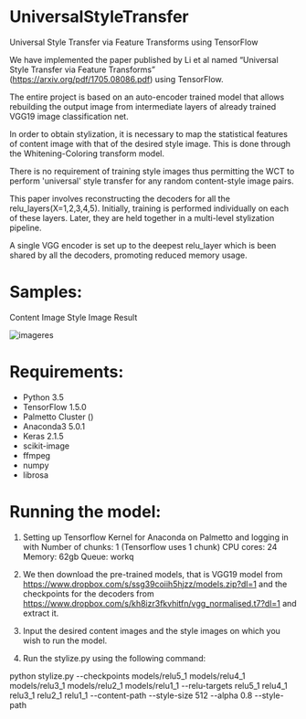 # UniversalStyleTransfer
Universal Style Transfer via Feature Transforms using TensorFlow

We have implemented the paper published by Li et al named “Universal Style Transfer via Feature Transforms” (https://arxiv.org/pdf/1705.08086.pdf) using TensorFlow. 

The entire project is based on an auto-encoder trained model that allows rebuilding the output image from intermediate layers of already trained VGG19 image classification net. 

In order to obtain stylization, it is necessary to map the statistical features of content image with that of the desired style image. This is done through the Whitening-Coloring transform model.

There is no requirement of training style images thus permitting the WCT to perform 'universal' style transfer for any random content-style image pairs.

This paper involves reconstructing the decoders for all the relu_layers(X=1,2,3,4,5). Initially, training is performed individually on each of these layers. Later, they are held together in a multi-level stylization pipeline.

A single VGG encoder is set up to the deepest relu_layer which is been shared by all the decoders, promoting reduced memory usage.


# Samples:

Content Image
Style Image
Result

![imageres](https://clemson.box.com/shared/static/spxeli5sw26z8r8t34ndsi9ccr1twc9n.jpg?raw=true "Title")



# Requirements:

* Python 3.5
* TensorFlow 1.5.0
* Palmetto Cluster ()
* Anaconda3 5.0.1
* Keras 2.1.5
* scikit-image
* ffmpeg
* numpy
* librosa


# Running the model:

1. Setting up Tensorflow Kernel for Anaconda on Palmetto and logging in with 
Number of chunks: 1 (Tensorflow uses 1 chunk)
CPU cores: 24
Memory: 62gb
Queue: workq

2. We then download the pre-trained models, that is VGG19 model from https://www.dropbox.com/s/ssg39coiih5hjzz/models.zip?dl=1 and the checkpoints for the decoders from https://www.dropbox.com/s/kh8izr3fkvhitfn/vgg_normalised.t7?dl=1 and extract it.

3. Input the desired content images and the style images on which you wish to run the model.

4. Run the stylize.py using the following command:
 
python stylize.py --checkpoints models/relu5_1 models/relu4_1 models/relu3_1 models/relu2_1 models/relu1_1 --relu-targets relu5_1 relu4_1 relu3_1 relu2_1 relu1_1 --content-path <CONTENT IMAGE PATH>
--style-size 512 --alpha 0.8 --style-path <STYLE IMAGE PATH> --out-path <OUTPUT IMAGE PATH> 

# Arguments used are:

1. checkpoints:  variable to restore to specific checkpoint.
2. relu-targets: mapping the checkpoints to corresponding relu_layer 
                 targets.
3. content-path: path of the content image or folder containing the    
                 content image.
4. alpha:        weighing factor that is the WCT feature to control 
                 degree of stylization.
5. style-size:   resizing the original image to the assigned value
6. style-path:   path of the style image or folder containing the    
                 style image.
7. out-path:     path of the folder where you want to save the    
                 output image.

# Implementing the existing model to Audio files:

Here we are implementing the Style Transfer model not only to Images but also to Audio Files. So, we input a content ‘.mp3’ file and a style ‘.mp3’ file. 

We modify the static methods, preprocess(object) and postprocess(object) in WCT.py file to implement the above Universal Style Transfer model on the audio files.

In case you want to use your own audio files as inputs, 
We need to first cut them to 10s length using the code: 

ffmpeg -i <FILENAME.mp3> -ss 00:00:00 -t 10 <FILENAME.mp3>

Using Fast Fourier Transform, we convert the raw input audio files to spectogram. Spectrogram can be treated as [1xT] image with F number of channels. and then we apply the Universal Style Transform model that is mentioned above to transfer style of the style ‘mp3’ file to the content ‘mp3’ file and then carry out reconstruction to obtain the output .wav file using Griffin-Lim algorithm.



# References:

1. Yijun Li, Chen Fang, Jimei Yang, Zhaowen Wang, Xin Lu, Ming-Hsuan Yang. Universal   Style Transfer via Feature Transforms. In 
2. L. A. Gatys, A. S. Ecker, and M. Bethge. Texture synthesis using convolutional neural networks. In NIPS, 2015.
3. L. A. Gatys, A. S. Ecker, and M. Bethge. Image style transfer using convolutional neural networks. In CVPR, 2016.
4. X. Huang and S. Belongie. Arbitrary style transfer in real-time with adaptive instance normalization. In ICCV, 2017.
5. J. Johnson, A. Alahi, and L. Fei-Fei. Perceptual losses for real-time style transfer and super-resolution. In ECCV, 2016.
6. C. Li and M. Wand. Precomputed real-time texture synthesis with markovian generative adversarial networks. In ECCV, 2016.
7. D. Ulyanov, V. Lebedev, A. Vedaldi, and V. Lempitsky. Texture networks: Feed-forward synthesis of textures and stylized images. In ICML, 2016.
8. Eric Grinstein, Ngoc Duong, Alexey Ozerov, Patrick Perez, Audio Style Transfer.In 2017.
9. D. Griffin,Jae Lim, Signal estimation from modified short-time Fourier transform.


